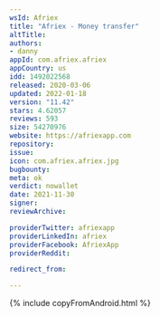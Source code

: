 ```yaml
---
wsId: Afriex
title: "Afriex - Money transfer"
altTitle: 
authors:
- danny
appId: com.afriex.afriex
appCountry: us
idd: 1492022568
released: 2020-03-06
updated: 2022-01-18
version: "11.42"
stars: 4.62057
reviews: 593
size: 54270976
website: https://afriexapp.com
repository: 
issue: 
icon: com.afriex.afriex.jpg
bugbounty: 
meta: ok
verdict: nowallet
date: 2021-11-30
signer: 
reviewArchive:

providerTwitter: afriexapp
providerLinkedIn: afriex
providerFacebook: AfriexApp
providerReddit: 

redirect_from:

---
```


{% include copyFromAndroid.html %}
